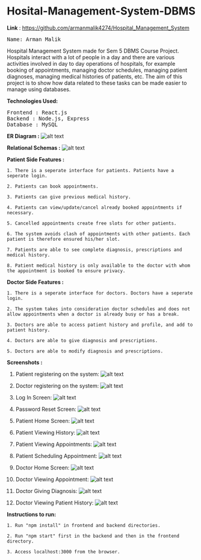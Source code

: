 # Hosital-Management-System-DBMS
<b>Link</b> : https://github.com/armanmalik4274/Hospital_Management_System

<pre>
Name: Arman Malik
</pre>

Hospital Management System made for Sem 5 DBMS Course Project.<br>
Hospitals interact with a lot of people in a day and there are various activities involved in day to day operations of hospitals, for example booking of appointments, managing doctor schedules, managing patient diagnoses, managing medical histories of patients, etc. The aim of this project is to show how data related to these tasks can be made easier to manage using databases.

<b>Technologies Used:</b>
<pre>
Frontend : React.js
Backend : Node.js, Express
Database : MySQL
</pre>

<b>ER Diagram :</b>
![alt text](https://github.com/armanmalik4274/Hospital_Management_System/blob/main/Schemas%26ER/myer.png)

<b>Relational Schemas :</b>
![alt text](https://github.com/armanmalik4274/Hospital_Management_System/blob/main/Schemas%26ER/schema.png)

<b>Patient Side Features :</b>

    1. There is a seperate interface for patients. Patients have a seperate login.
    
    2. Patients can book appointments.
    
    3. Patients can give previous medical history.
    
    4. Patients can view/update/cancel already booked appointments if necessary.
    
    5. Cancelled appointments create free slots for other patients.
    
    6. The system avoids clash of appointments with other patients. Each patient is therefore ensured his/her slot.
    
    7. Patients are able to see complete diagnosis, prescriptions and medical history.
    
    8. Patient medical history is only available to the doctor with whom the appointment is booked to ensure privacy.

<b>Doctor Side Features :</b>

    1. There is a seperate interface for doctors. Doctors have a seperate login.

    2. The system takes into consideration doctor schedules and does not allow appointments when a doctor is already busy or has a break.
    
    3. Doctors are able to access patient history and profile, and add to patient history.
    
    4. Doctors are able to give diagnosis and prescriptions.
    
    5. Doctors are able to modify diagnosis and prescriptions.

<b>Screenshots :</b>
1. Patient registering on the system:
![alt text](https://github.com/armanmalik4274/Hospital_Management_System/blob/main/Screenshots/PatientRegistration.png)

2. Doctor registering on the system:
![alt text](https://github.com/armanmalik4274/Hospital_Management_System/blob/main/Screenshots/DoctorRegistration.png)

3. Log In Screen:
![alt text](https://github.com/armanmalik4274/Hospital_Management_System/blob/main/Screenshots/LogInScreen.png)

4. Password Reset Screen:
![alt text](https://github.com/armanmalik4274/Hospital_Management_System/blob/main/Screenshots/PasswordReset.png)

5. Patient Home Screen:
![alt text](https://github.com/armanmalik4274/Hospital_Management_System/blob/main/Screenshots/PatientHome.png)

6. Patient Viewing History:
![alt text](https://github.com/armanmalik4274/Hospital_Management_System/blob/main/Screenshots/PatientHistory.png)

7. Patient Viewing Appointments:
![alt text](https://github.com/armanmalik4274/Hospital_Management_System/blob/main/Screenshots/PatientViewingAppt.png)

8. Patient Scheduling Appointment:
![alt text](https://github.com/armanmalik4274/Hospital_Management_System/blob/main/Screenshots/SchedulingAppt.png)

9. Doctor Home Screen:
![alt text](https://github.com/armanmalik4274/Hospital_Management_System/blob/main/Screenshots/DoctorHome.png)

10. Doctor Viewing Appointment:
![alt text](https://github.com/armanmalik4274/Hospital_Management_System/blob/main/Screenshots/DoctorViewingAppt.png)

11. Doctor Giving Diagnosis:
![alt text](https://github.com/hrishikeshathalye/Hosital-Management-System-DBMS/blob/master/Screenshots/Diagnosis.png)

12. Doctor Viewing Patient History:
![alt text](https://github.com/hrishikeshathalye/Hosital-Management-System-DBMS/blob/master/Screenshots/ViewingPatientHistory.png)

<b>Instructions to run:</b>

    1. Run "npm install" in frontend and backend directories.
    
    2. Run "npm start" first in the backend and then in the frontend directory.
    
    3. Access localhost:3000 from the browser.
